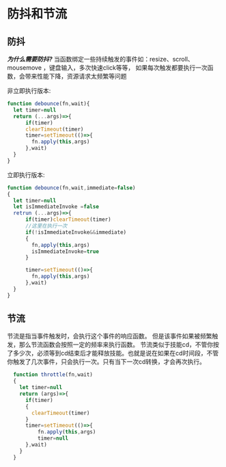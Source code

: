 # 防抖和节流

  ## 防抖
  ***为什么需要防抖?***
当函数绑定一些持续触发的事件如：resize、scroll、mousemove ，键盘输入，多次快速click等等，
如果每次触发都要执行一次函数，会带来性能下降，资源请求太频繁等问题

非立即执行版本:
```ts
function debounce(fn,wait){
  let timer=null
  return (...args)=>{
      if(timer)
      clearTimeout(timer)
      timer=setTimeout(()=>{
        fn.apply(this,args)
      },wait)
  }
}
```

立即执行版本:
```ts
function debounce(fn,wait,immediate=false)
{
  let timer=null
  let isImmediateInvoke =false
  retrun (...args)=>{
      if(timer)clearTimeout(timer)
      //这里在执行一次
      if(!isImmediateInvoke&&immediate)
      {
        fn,apply(this,args)
        isImmediateInvoke=true
      }

      timer=setTimeout(()=>{
        fn,apply(this,args)
      },wait)
  }
}

```

## 节流  
节流是指当事件触发时，会执行这个事件的响应函数。
但是该事件如果被频繁触发，那么节流函数会按照一定的频率来执行函数。
节流类似于技能cd，不管你按了多少次，必须等到cd结束后才能释放技能。也就是说在如果在cd时间段，不管你触发了几次事件，只会执行一次。只有当下一次cd转换，才会再次执行。
```ts
  function throttle(fn,wait)
  {
    let timer=null
    return (args)=>{
      if(timer)
      {
        clearTimeout(timer)
      }
      timer=setTimeout(()=>{
          fn.apply(this,args)
          timer=null
      },wait)
    }
  }
```

